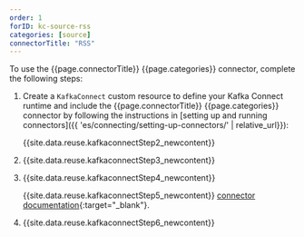 ```yaml
---
order: 1
forID: kc-source-rss
categories: [source]
connectorTitle: "RSS"
---
```


To use the {{page.connectorTitle}} {{page.categories}} connector, complete the following steps:

1. Create a `KafkaConnect` custom resource to define your Kafka Connect runtime and include the {{page.connectorTitle}} {{page.categories}} connector by following the instructions in [setting up and running connectors]({{ 'es/connecting/setting-up-connectors/' | relative_url}}):

   {{site.data.reuse.kafkaconnectStep2_newcontent}}    

2. {{site.data.reuse.kafkaconnectStep3_newcontent}}  

3. {{site.data.reuse.kafkaconnectStep4_newcontent}}
   
   {{site.data.reuse.kafkaconnectStep5_newcontent}} [connector documentation](https://github.com/kaliy/kafka-connect-rss?tab=readme-ov-file#configuration){:target="_blank"}. 
        
    
4. {{site.data.reuse.kafkaconnectStep6_newcontent}}